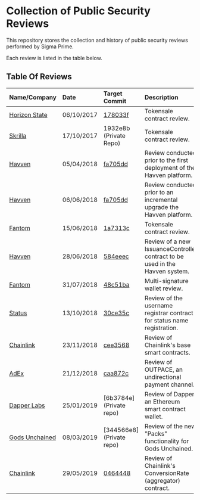 # Collection of Public Security Reviews

This repository stores the collection and history of public security reviews
performed by Sigma Prime.

Each review is listed in the table below.

## Table Of Reviews

| Name/Company                               | Date       | Target Commit                                                                                                              | Description                                                                  | Report                                          | Files                             |
|:-------------------------------------------|:-----------|:---------------------------------------------------------------------------------------------------------------------------|:-----------------------------------------------------------------------------|:------------------------------------------------|:----------------------------------|
| [Horizon State](https://horizonstate.com/) | 06/10/2017 | [178033f](https://github.com/HorizonState/token-sale/commit/178033f05ee5e72d9dfa464dccac4abc767dca6b)                      | Tokensale contract review.                                                   | [Report](./horizon-state/README.md)             | [Files](./horizon-state)          |
| [Skrilla](https://skrilla.com/)            | 17/10/2017 | 1932e8b (Private Repo)                                                                                                     | Tokensale contract review.                                                   | [Report](./skrilla/README.md)                   | [Files](./skrilla)                |
| [Havven](https://havven.io/)               | 05/04/2018 | [fa705dd](https://github.com/Havven/havven/commit/fa705dd2feabc9def03bce135f6a153a4b70b111)                                | Review conducted prior to the first deployment of the Havven platform.       | [Report](./havven-2018-04-05/README.md)         | [Files](./havven-2018-04-05)      |
| [Havven](https://havven.io/)               | 06/06/2018 | [fa705dd](https://github.com/Havven/havven/commit/fa705dd2feabc9def03bce135f6a153a4b70b111)                                | Review conducted prior to an incremental upgrade the Havven platform.        | [Report](./havven-2018-06-06/havven-review.pdf) | [Files](./havven-2018-06-06)      |
| [Fantom](https://fantom.foundation/)       | 15/06/2018 | [1a7313c](https://github.com/Fantom-foundation/tokensale/commit/1a7313c7d5da489db2e72a1aa20b2cf38c8fe363)                  | Tokensale contract review.                                                   | [Report](./fantom-token-sale/review.pdf)        | [Files](./fantom-token-sale)      |
| [Havven](https://havven.io/)               | 28/06/2018 | [584eeec](https://github.com/Havven/havven/blob/1e97f05299be48f32bad55404c42b58155d1feb0/contracts/IssuanceController.sol) | Review of a new IssuanceController contract to be used in the Havven system. | [Report](./havven-2018-06-18/review.pdf)        | [Files](./havven-2018-06-18)      |
| [Fantom](https://fantom.foundation/)       | 31/07/2018 | [48c51ba](https://github.com/Fantom-foundation/MultiSigWallet/commit/48c51ba1c4f27019ab5a57b35ba8c896658e791f)             | Multi-signature wallet review.                                               | [Report](./fantom-multisig-wallet/review.pdf)   | [Files](./fantom-multisig-wallet) |
| [Status](https://status.im/)               | 13/10/2018 | [30ce35c](https://github.com/status-im/ens-usernames/commit/30ce35c7efe0079d8df286826d4f826f102c818e)                      | Review of the username registrar contract for status name registration.      | [Report](./status/review.pdf)                   | [Files](./status)                 |
| [Chainlink](https://chain.link/)           | 23/11/2018 | [cee3568](https://github.com/smartcontractkit/chainlink/commit/cee3568a04c493af1a37c59071d37d0d9f9ba033)                   | Review of Chainlink's base smart contracts.                                  | [Report](./chainlink-1/review.pdf)              | [Files](./chainlink-1)            |
| [AdEx](https://adex.network/)              | 21/12/2018 | [caa872c](https://github.com/AdExNetwork/adex-protocol-eth/commit/caa872ce982cd09a342b42d10281bf82038e6070)                | Review of OUTPACE, an undirectional payment channel.                         | [Report](./adex/review.pdf)                     | [Files](./adex)                   |
| [Dapper Labs](https://www.dapperlabs.com/) | 25/01/2019 | [6b3784e](Private repo)                                                                                                    | Review of Dapper, an Ethereum smart contract wallet.                         | [Report](./dapper-wallet/review.pdf)            | [Files](./dapper-wallet)          |
| [Gods Unchained](https://godsunchained.com/)| 08/03/2019 | [344566e8](Private repo)                                                                                            | Review of the new "Packs" functionality for Gods Unchained.                  | [Report](./gods-unchained-packs/review.pdf)     | [Files](./gods-unchained-packs)   |
| [Chainlink](https://chain.link/)           | 29/05/2019 | [0464448](https://github.com/smartcontractkit/chainlink/commit/0464448c02bdeff7d72e97d3255ffcdfc120d6ee)                   | Review of Chainlink's ConversionRate (aggregator) contract.                 | [Report](./chainlink-2/review.pdf)              | [Files](./chainlink-2)            |
